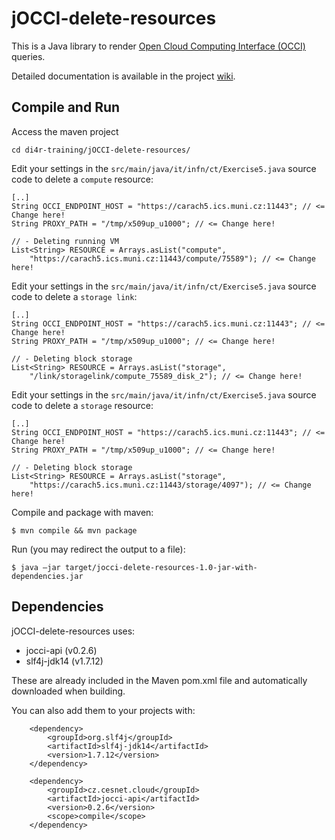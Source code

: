 # jOCCI-delete-resources
This is a Java library to render <a href="http://occi-wg.org/about/specification/">Open Cloud Computing Interface (OCCI)</a> queries.

Detailed documentation is available in the project <a href="https://github.com/EGI-FCTF/jOCCI-api/wiki">wiki</a>.

## Compile and Run

Access the maven project

```cd di4r-training/jOCCI-delete-resources/```

Edit your settings in the `src/main/java/it/infn/ct/Exercise5.java` source code to delete a ```compute``` resource:
```
[..]
String OCCI_ENDPOINT_HOST = "https://carach5.ics.muni.cz:11443"; // <= Change here!
String PROXY_PATH = "/tmp/x509up_u1000"; // <= Change here!

// - Deleting running VM
List<String> RESOURCE = Arrays.asList("compute",
    "https://carach5.ics.muni.cz:11443/compute/75589"); // <= Change here!
```

Edit your settings in the `src/main/java/it/infn/ct/Exercise5.java` source code to delete a ```storage link```:
```
[..]
String OCCI_ENDPOINT_HOST = "https://carach5.ics.muni.cz:11443"; // <= Change here!
String PROXY_PATH = "/tmp/x509up_u1000"; // <= Change here!

// - Deleting block storage
List<String> RESOURCE = Arrays.asList("storage",
    "/link/storagelink/compute_75589_disk_2"); // <= Change here!
```

Edit your settings in the `src/main/java/it/infn/ct/Exercise5.java` source code to delete a ```storage``` resource:
```
[..]
String OCCI_ENDPOINT_HOST = "https://carach5.ics.muni.cz:11443"; // <= Change here!
String PROXY_PATH = "/tmp/x509up_u1000"; // <= Change here!

// - Deleting block storage
List<String> RESOURCE = Arrays.asList("storage",
    "https://carach5.ics.muni.cz:11443/storage/4097"); // <= Change here!
```

Compile and package with maven:
```
$ mvn compile && mvn package
```

Run (you may redirect the output to a file):
```
$ java –jar target/jocci-delete-resources-1.0-jar-with-dependencies.jar
```

## Dependencies

jOCCI-delete-resources uses:
- jocci-api (v0.2.6)
- slf4j-jdk14 (v1.7.12)

These are already included in the Maven pom.xml file and automatically downloaded when building.

You can also add them to your projects with:

```
    <dependency>
        <groupId>org.slf4j</groupId>
        <artifactId>slf4j-jdk14</artifactId>
        <version>1.7.12</version>
    </dependency>

    <dependency>
        <groupId>cz.cesnet.cloud</groupId>
        <artifactId>jocci-api</artifactId>
        <version>0.2.6</version>
        <scope>compile</scope>
    </dependency>
```
